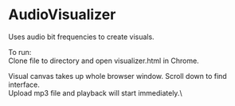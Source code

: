 # AudioVisualizer
Uses audio bit frequencies to create visuals. 

To run:\
Clone file to directory and open visualizer.html in Chrome.

Visual canvas takes up whole browser window. Scroll down to find interface.\
Upload mp3 file and playback will start immediately.\

